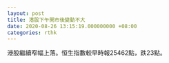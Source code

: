 ```yaml
---
layout: post
title: 港股下午開市後變動不大
date: 2020-08-26 13:15:19.000000000 +08:00
categories: rthk
---
```


港股繼續窄幅上落。恒生指數較早時報25462點，跌23點。

